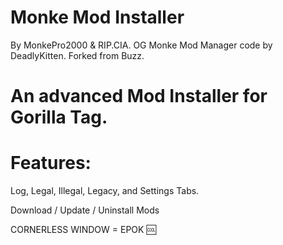# Monke Mod Installer
By MonkePro2000 & RIP.CIA.
OG Monke Mod Manager code by DeadlyKitten. Forked from Buzz.

# An advanced Mod Installer for Gorilla Tag.

# Features:

Log, Legal, Illegal, Legacy, and Settings Tabs.

Download / Update / Uninstall Mods

CORNERLESS WINDOW = EPOK 🆒
